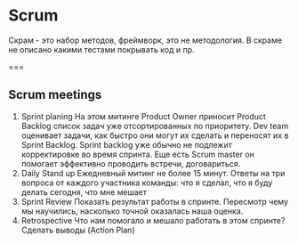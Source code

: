 # Scrum

Скрам - это набор методов, фреймворк, это не методология. В скраме не описано какими тестами покрывать код и пр.

===
## Scrum meetings

1. Sprint planing
На этом митинге Product Owner приносит Product Backlog список задач уже отсортированных по приоритету. Dev team оценивает задачи, как быстро они могут их сделать и переносят их в Sprint Backlog. Sprint backlog уже обычно не подлежит корректировке во время спринта. Еще есть Scrum master он помогает эффективно проводить встречи, договариться.
2. Daily Stand up
Ежедневный митинг не более 15 минут. Ответы на три вопроса от каждого участника команды: что я сделал, что я буду делать сегодня, что мне мешает
3. Sprint Review
Показать результат работы в спринте. Пересмотр чему мы научились, насколько точной оказалась наша оценка.
4. Retrospective
Что нам помогало и мешало работать в этом спринте? Сделать выводы (Action Plan)